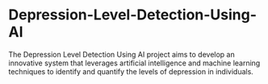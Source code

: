 # Depression-Level-Detection-Using-AI
The Depression Level Detection Using AI project aims to develop an innovative system that leverages artificial intelligence and machine learning techniques to identify and quantify the levels of depression in individuals. 
